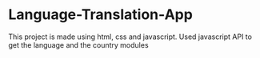 # Language-Translation-App
This project is made using html, css and javascript. Used javascript API to get the language and the country modules
